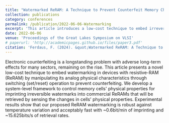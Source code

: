 ```yaml
---
title: "Watermarked ReRAM: A Technique to Prevent Counterfeit Memory Chips"
collection: publications
category: conferences
permalink: /publication/2022-06-06-Watermarking
excerpt: 'This article introduces a low-cost technique to embed irreversible watermarks in devices with resistive-RAM (ReRAM) by manipulating its analog physical properties to prevent counterfeiting.'
date: 2022-06-06
venue: 'Proceedings of the Great Lakes Symposium on VLSI'
# paperurl: 'http://academicpages.github.io/files/paper3.pdf'
citation: 'Ferdaus, F. (2024). &quot;Watermarked ReRAM: A Technique to Prevent Counterfeit Memory Chips.&quot; <i>Proceedings of the Great Lakes Symposium on VLSI</i>. 1(3).'
---
```


Electronic counterfeiting is a longstanding problem with adverse long-term effects for many sectors, remaining on the rise. This article presents a novel low-cost technique to embed watermarking in devices with resistive-RAM (ReRAM) by manipulating its analog physical characteristics through switching (set/reset) operation to prevent counterfeiting. We develop a system-level framework to control memory cells' physical properties for imprinting irreversible watermarks into commercial ReRAMs that will be retrieved by sensing the changes in cells' physical properties. Experimental results show that our proposed ReRAM watermarking is robust against temperature variation and acceptably fast with ~0.6bit/min of imprinting and ~15.625bits/s of retrieval rates.
<!--The contents above will be part of a list of publications, if the user clicks the link for the publication than the contents of section will be rendered as a full page, allowing you to provide more information about the paper for the reader. When publications are displayed as a single page, the contents of the above "citation" field will automatically be included below this section in a smaller font.-->
